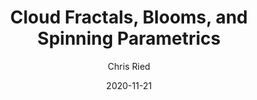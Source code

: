---
title: 'Cloud Fractals, Blooms, and Spinning Parametrics'
author: Chris Ried
date: '2020-11-21'
slug: generative-arts-22
categories: 
featured: 
tags: ['generative']
---